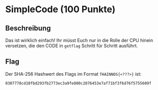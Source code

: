 # SimpleCode (100 Punkte)

## Beschreibung

Das ist wirklich einfach! Ihr müsst Euch nur in die Rolle der CPU hinein versetzen, die den CODE in `getflag` Schritt für Schritt ausführt.

## Flag

Der SHA-256 Hashwert des Flags im Format `THAINNOS{<???>}` ist:

`0307778cd10fbd293fb2773ec3a9fe800c2076453e7af71bf3f6d76f5755609f`